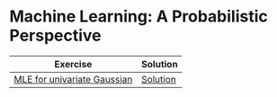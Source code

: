 
# Machine Learning: A Probabilistic Perspective

Exercise | Solution
------------ | -------------
[MLE for univariate Gaussian](https://duane321.github.io/mlpp_test/TestPDFs/unigaussMLE-ex.pdf)| [Solution](https://duane321.github.io/mlpp_test/TestPDFs/unigaussMLE-sol.pdf)
